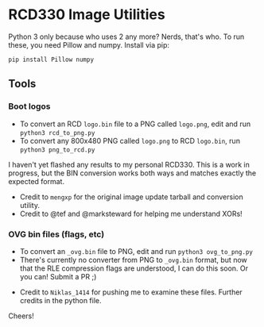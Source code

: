 # RCD330 Image Utilities

Python 3 only because who uses 2 any more? Nerds, that's who. To run these, you need Pillow and numpy. Install via pip:

`pip install Pillow numpy`

## Tools

### Boot logos

* To convert an RCD `logo.bin` file to a PNG called `logo.png`, edit and run `python3 rcd_to_png.py`
* To convert any 800x480 PNG called `logo.png` to RCD `logo.bin`, run `python3 png_to_rcd.py`

I haven't yet flashed any results to my personal RCD330. This is a work in progress, but the BIN conversion works both ways and matches exactly the expected format.

- Credit to `mengxp` for the original image update tarball and conversion utility.
- Credit to @tef and @marksteward for helping me understand XORs!

### OVG bin files (flags, etc)

* To convert an `_ovg.bin` file to PNG, edit and run `python3 ovg_to_png.py`
* There's currently no converter from PNG to `_ovg.bin` format, but now that the RLE compression flags are understood, I can do this soon. Or you can! Submit a PR ;)

- Credit to `Niklas_1414` for pushing me to examine these files. Further credits in the python file.

Cheers!
